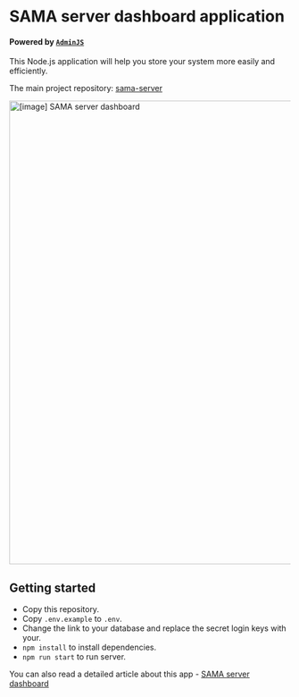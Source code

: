 # SAMA server dashboard application

#### Powered by [`AdminJS`](https://github.com/SoftwareBrothers/adminjs)

This Node.js application will help you store your system more easily and efficiently.

The main project repository: [sama-server](https://github.com/SAMA-Communications/sama-server/)

<img width="830" alt="[image] SAMA server dashboard" src="https://miro.medium.com/v2/resize:fit:1100/format:webp/1*hpBys1AAeatkXrss9-vtTw.jpeg">

## Getting started

- Copy this repository.
- Copy `.env.example` to `.env`.
- Change the link to your database and replace the secret login keys with your.
- `npm install` to install dependencies.
- `npm run start` to run server.

You can also read a detailed article about this app - [SAMA server dashboard](#)
